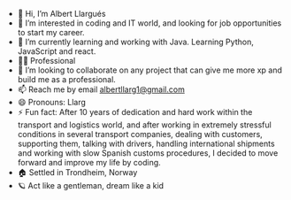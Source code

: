 - 👋 Hi, I’m Albert Llargués
- 👀 I’m interested in coding and IT world, and looking for job opportunities to start my career.
- 🌱 I’m currently learning and working with Java. Learning Python, JavaScript and react.
- 🧑‍🎓 Professional
- 💞️ I’m looking to collaborate on any project that can give me more xp and build me as a professional.
- 📫 Reach me by email albertllarg1@gmail.com
- 😄 Pronouns: Llarg
- ⚡ Fun fact: 
    After 10 years of dedication and hard work within the transport and logistics world, and after working in extremely stressful
    conditions in several transport companies, dealing with customers, supporting them, talking with drivers, handling international          shipments and working with slow Spanish customs procedures, I decided to move forward and improve my life by coding.
- 🏠 Settled in Trondheim, Norway
- 🪐 Act like a gentleman, dream like a kid

<!---
Llarg94/Llarg94 is a ✨ special ✨ repository because its `README.md` (this file) appears on your GitHub profile.
You can click the Preview link to take a look at your changes.
--->
